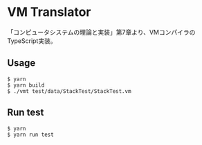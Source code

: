# VM Translator

「コンピュータシステムの理論と実装」第7章より、VMコンパイラのTypeScript実装。

## Usage

```
$ yarn
$ yarn build
$ ./vmt test/data/StackTest/StackTest.vm
```

## Run test

```
$ yarn
$ yarn run test
```
